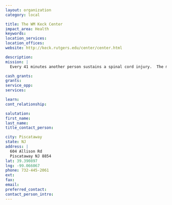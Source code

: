 ```yaml
---
layout: organization
category: local

title: The WM Keck Center
impact_area: Health
keywords: 
location_services: 
location_offices: 
website: http://keck.rutgers.edu/center/center.html

description: 
mission: |
  Every 41 minutes another person sustains a spinal cord injury.  The mission of the W. M. Keck Center for Collaborative Neuroscience is the development of effective treatments for acute and chronic spinal cord injuries and to move these discoveries from laboratory to human lives as rapidly as possible.

cash_grants: 
grants: 
service_opp: 
services: 

learn: 
cont_relationship: 

salutation: 
first_name: 
last_name: 
title_contact_person: 

city: Piscataway
state: NJ
address: |
  604 Allison Rd  
  Piscataway NJ 8854
lat: 39.390897
lng: -99.066067
phone: 732-445-2061
ext: 
fax: 
email: 
preferred_contact: 
contact_person_intro: 
---
```

